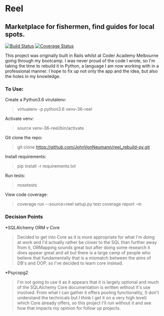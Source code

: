 # Reel 
## Marketplace for fishermen, find guides for local spots.

[![Build Status](https://travis-ci.org/JohnVonNeumann/reel_rebuild-py.svg?branch=master)](https://travis-ci.org/JohnVonNeumann/reel_rebuild-py)
[![Coverage Status](https://coveralls.io/repos/github/JohnVonNeumann/reel_rebuild-py/badge.svg?branch=master)](https://coveralls.io/github/JohnVonNeumann/reel_rebuild-py?branch=master)

This project was originally built in Rails whilst at Coder Academy Melbourne going through my bootcamp. I was never proud of the code I wrote, so I'm taking the time to rebuild it in Python, a language I am now working with in a professional manner. I hope to fix up not only the app and the idea, but also the holes in my knowledge.

### To Use:

Create a Python3.6 virutalenv:
> virtualenv -p python3.6 venv-36-reel

Activate venv:
> source venv-36-reel/bin/activate

Git clone the repo:
> git clone https://github.com/JohnVonNeumann/reel_rebuild-py.git

Install requirements:
> pip install -r requirements.txt

Run tests:
> nosetests

View code coverage:
> coverage run --source=reel setup.py test
> coverage report -m

### Decision Points

*SQLAlchemy ORM v Core 
> Decided to get into Core as it is more appropriate for what I'm doing at work and I'd actually rather be closer to the SQL than further away from it, ORMapping sounds great but after doing some research it does appear great and all but there is a large camp of people who believe that fundamentally that is a mismatch between the aims of DB's and OOP, so I've decided to learn core instead. 

*Psycopg2
> I'm not going to use it as it appears that it is largely optional and much of the SQLAlchemy Core documentation is written without it's use involved. From what I can gather it offers pooling functionality, (I don't understand the technicals but I think I get it on a very high level) which Core already offers, so this project I'll run without it and see how that impacts my opinion for follow up projects.
